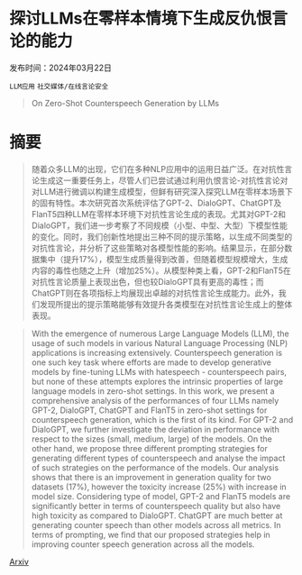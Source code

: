 # 探讨LLMs在零样本情境下生成反仇恨言论的能力

发布时间：2024年03月22日

`LLM应用` `社交媒体/在线言论安全`

> On Zero-Shot Counterspeech Generation by LLMs

# 摘要

> 随着众多LLM的出现，它们在多种NLP应用中的运用日益广泛。在对抗性言论生成这一重要任务上，尽管人们已尝试通过利用仇恨言论-对抗性言论对对LLM进行微调以构建生成模型，但鲜有研究深入探究LLM在零样本场景下的固有特性。本次研究首次系统评估了GPT-2、DialoGPT、ChatGPT及FlanT5四种LLM在零样本环境下对抗性言论生成的表现。尤其对GPT-2和DialoGPT，我们进一步考察了不同规模（小型、中型、大型）下模型性能的变化。同时，我们创新性地提出三种不同的提示策略，以生成不同类型的对抗性言论，并分析了这些策略对各模型性能的影响。结果显示，在部分数据集中（提升17%），模型生成质量得到改善，但随着模型规模增大，生成内容的毒性也随之上升（增加25%）。从模型种类上看，GPT-2和FlanT5在对抗性言论质量上表现出色，但也较DialoGPT具有更高的毒性；而ChatGPT则在各项指标上均展现出卓越的对抗性言论生成能力。此外，我们发现所提出的提示策略能够有效提升各类模型在对抗性言论生成上的整体表现。

> With the emergence of numerous Large Language Models (LLM), the usage of such models in various Natural Language Processing (NLP) applications is increasing extensively. Counterspeech generation is one such key task where efforts are made to develop generative models by fine-tuning LLMs with hatespeech - counterspeech pairs, but none of these attempts explores the intrinsic properties of large language models in zero-shot settings. In this work, we present a comprehensive analysis of the performances of four LLMs namely GPT-2, DialoGPT, ChatGPT and FlanT5 in zero-shot settings for counterspeech generation, which is the first of its kind. For GPT-2 and DialoGPT, we further investigate the deviation in performance with respect to the sizes (small, medium, large) of the models. On the other hand, we propose three different prompting strategies for generating different types of counterspeech and analyse the impact of such strategies on the performance of the models. Our analysis shows that there is an improvement in generation quality for two datasets (17%), however the toxicity increase (25%) with increase in model size. Considering type of model, GPT-2 and FlanT5 models are significantly better in terms of counterspeech quality but also have high toxicity as compared to DialoGPT. ChatGPT are much better at generating counter speech than other models across all metrics. In terms of prompting, we find that our proposed strategies help in improving counter speech generation across all the models.

[Arxiv](https://arxiv.org/abs/2403.14938)